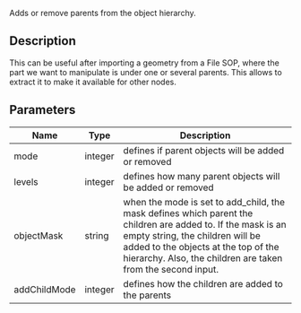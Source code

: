 Adds or remove parents from the object hierarchy.


## Description

This can be useful after importing a geometry from a File SOP, where the part we want to manipulate is under one or several parents. This allows to extract it to make it available for other nodes.

## Parameters

<table>
<thead>
	<tr>
		<th>Name</th>
		<th>Type</th>
		<th>Description</th>
	</tr>
</thead>
<tr>
	<td>mode</td>
	<td><div class='bg-orange-800 px-2 py-px text-white rounded-sm'>integer</div></td>
	<td>defines if parent objects will be added or removed</td>
</tr>
<tr>
	<td>levels</td>
	<td><div class='bg-orange-800 px-2 py-px text-white rounded-sm'>integer</div></td>
	<td>defines how many parent objects will be added or removed</td>
</tr>
<tr>
	<td>objectMask</td>
	<td><div class='bg-purple-800 px-2 py-px text-white rounded-sm'>string</div></td>
	<td>when the mode is set to add_child, the mask defines which parent the children are added to. If the mask is an empty string, the children will be added to the objects at the top of the hierarchy. Also, the children are taken from the second input.</td>
</tr>
<tr>
	<td>addChildMode</td>
	<td><div class='bg-orange-800 px-2 py-px text-white rounded-sm'>integer</div></td>
	<td>defines how the children are added to the parents</td>
</tr>
</table>